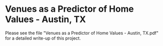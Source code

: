 # Venues as a Predictor of Home Values - Austin, TX

Please see the file "Venues as a Predictor of Home Values - Austin, TX.pdf" for a detailed write-up of this project.
